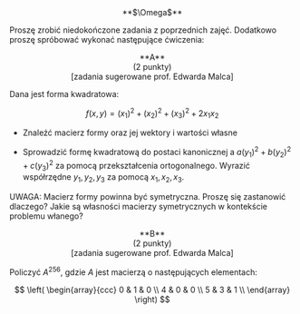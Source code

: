<center>
**$\Omega$**
</center>

Proszę zrobić niedokończone zadania z poprzednich zajęć. 
Dodatkowo proszę spróbować wykonać następujące ćwiczenia:

<center>
**A**
</center>

<center>
(2 punkty)
</center>

<center>
[zadania sugerowane prof. Edwarda Malca]
</center>

Dana jest forma kwadratowa:

$$f(x , y) = (x_{1})^{2} + (x_{2})^{2} + (x_{3})^{2} + 2 x_{1} x_{2}$$

* Znaleźć macierz formy oraz jej wektory i wartości własne

* Sprowadzić formę kwadratową do postaci kanonicznej a $a (y_{1})^{2} + b (y_{2})^{2} + c (y_{3})^{2}$
za pomocą przekształcenia ortogonalnego. Wyrazić współrzędne $y_{1} , y_{2} , y_{3}$ za pomocą
$x_{1} , x_{2} , x_{3}$.

UWAGA: Macierz formy powinna być symetryczna. Proszę się zastanowić dlaczego? Jakie są własności
macierzy symetrycznych w kontekście problemu włanego?

<center>
**B**
</center>

<center>
(2 punkty)
</center>

<center>
[zadania sugerowane prof. Edwarda Malca]
</center>

Policzyć $A^{256}$, gdzie $A$ jest macierzą o następujących elementach: 

$$
\left(
\begin{array}{ccc}
 0 & 1 & 0 \\
 4 & 0 & 0 \\
 5 & 3 & 1 \\
\end{array}
\right)
$$

